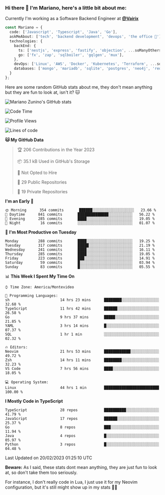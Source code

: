 ### Hi there 👋 I'm Mariano, here's a little bit about me:

Currently I'm working as a Software Backend Engineer at [**@Vairix**](https://vairix.com)

```ts
const Mariano = {
  code: ['Javascript', 'Typescript', 'Java', 'Go'],
  askMeAbout: ['tech', 'backend development', 'devops', 'the office 💼'],
  technologies: {
    backEnd: {
      ts: ['nestjs', 'express', 'fastify', 'objection', ...soManyOthersFrameworks],
      go: ['fx', 'zap', 'sqlboiler', 'gqlgen', 'mux'],
    },
    devOps: ['Linux', 'AWS', 'Docker', 'Kubernetes', 'Terraform', ...soManyOthersTools],
    databases: ['mongo', 'mariadb', 'sqlite', 'postgres', 'neo4j', 'redis'],
  }
};
```

Here are some random GitHub stats about me, they don't mean anything but they are fun to look at, isn't it? 🐱

![Mariano Zunino's GitHub stats](https://github-readme-stats.vercel.app/api?username=marianozunino&count_private=true&show_icons=true&theme=radical)

<!--START_SECTION:waka-->
![Code Time](http://img.shields.io/badge/Code%20Time-569%20hrs%2039%20mins-blue)

![Profile Views](http://img.shields.io/badge/Profile%20Views-0-blue)

![Lines of code](https://img.shields.io/badge/From%20Hello%20World%20I%27ve%20Written-698%20Thousand%20lines%20of%20code-blue)

**🐱 My GitHub Data** 

> 🏆 206 Contributions in the Year 2023
 > 
> 📦 35.1 kB Used in GitHub's Storage 
 > 
> 🚫 Not Opted to Hire
 > 
> 📜 29 Public Repositories 
 > 
> 🔑 19 Private Repositories  
 > 
**I'm an Early 🐤** 

```text
🌞 Morning      354 commits       ██████░░░░░░░░░░░░░░░░░░░   23.66 % 
🌆 Daytime      841 commits       ██████████████░░░░░░░░░░░   56.22 % 
🌃 Evening      285 commits       ████░░░░░░░░░░░░░░░░░░░░░   19.05 % 
🌙 Night         16 commits       ░░░░░░░░░░░░░░░░░░░░░░░░░   01.07 % 

```
📅 **I'm Most Productive on Tuesday** 

```text
Monday         288 commits       ████░░░░░░░░░░░░░░░░░░░░░   19.25 % 
Tuesday        317 commits       █████░░░░░░░░░░░░░░░░░░░░   21.19 % 
Wednesday      241 commits       ████░░░░░░░░░░░░░░░░░░░░░   16.11 % 
Thursday       285 commits       ████░░░░░░░░░░░░░░░░░░░░░   19.05 % 
Friday         223 commits       ███░░░░░░░░░░░░░░░░░░░░░░   14.91 % 
Saturday        59 commits       █░░░░░░░░░░░░░░░░░░░░░░░░   03.94 % 
Sunday          83 commits       █░░░░░░░░░░░░░░░░░░░░░░░░   05.55 % 

```


📊 **This Week I Spent My Time On** 

```text
⌚︎ Time Zone: America/Montevideo

💬 Programming Languages: 
sh                       14 hrs 23 mins      ████████░░░░░░░░░░░░░░░░░   32.68 % 
TypeScript               11 hrs 42 mins      ██████░░░░░░░░░░░░░░░░░░░   26.58 % 
Go                       9 hrs 37 mins       █████░░░░░░░░░░░░░░░░░░░░   21.85 % 
YAML                     3 hrs 14 mins       █░░░░░░░░░░░░░░░░░░░░░░░░   07.37 % 
SQL                      1 hr 1 min          ░░░░░░░░░░░░░░░░░░░░░░░░░   02.32 % 

🔥 Editors: 
Neovim                   21 hrs 53 mins      ████████████░░░░░░░░░░░░░   49.72 % 
Zsh                      14 hrs 11 mins      ████████░░░░░░░░░░░░░░░░░   32.23 % 
VS Code                  7 hrs 56 mins       ████░░░░░░░░░░░░░░░░░░░░░   18.05 % 

💻 Operating System: 
Linux                    44 hrs 1 min        █████████████████████████   100.00 % 

```

**I Mostly Code in TypeScript** 

```text
TypeScript               28 repos            ██████████░░░░░░░░░░░░░░░   41.79 % 
JavaScript               17 repos            ██████░░░░░░░░░░░░░░░░░░░   25.37 % 
Go                       8 repos             ███░░░░░░░░░░░░░░░░░░░░░░   11.94 % 
Java                     4 repos             █░░░░░░░░░░░░░░░░░░░░░░░░   05.97 % 
Python                   3 repos             █░░░░░░░░░░░░░░░░░░░░░░░░   04.48 % 

```



 Last Updated on 20/02/2023 01:25:10 UTC
<!--END_SECTION:waka-->

**Beware:** As I said, these stats dont mean anything, they are just fun to look at, so don't take them too seriously.

For instance, I don't really code in Lua, I just use it for my Neovim configuration, but it's still might show up in my stats 🤷‍♂️
